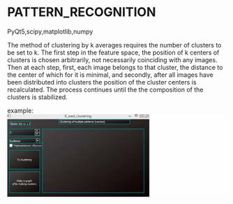 # PATTERN_RECOGNITION

PyQt5,scipy,matplotlib,numpy

The method of clustering by k averages requires the number of clusters to be set to k. 
The first step in the feature space, the position of k centers of clusters is chosen arbitrarily, not necessarily coinciding with any images. 
Then at each step, first, each image belongs to that cluster, the distance to the center of which for it is minimal, and secondly, after all images have been distributed into clusters the position of the cluster centers is recalculated. 
The process continues until the the composition of the clusters is stabilized.


example:  
![til](./assets/GIF.gif)  
  